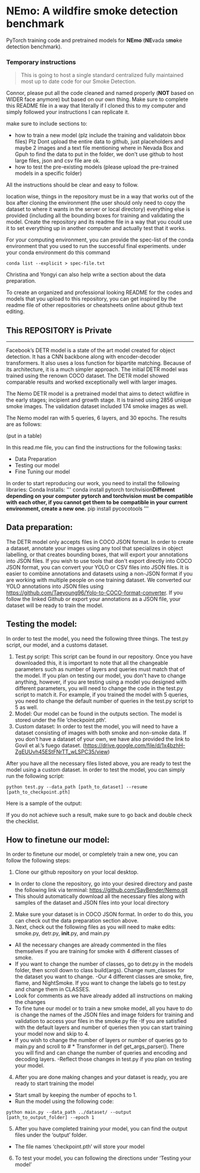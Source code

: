 **NEmo: A wildfire smoke detection benchmark**
========
PyTorch training code and pretrained models for **NEmo** (**NE**vada s**mo**ke detection benchmark).


### Temporary instructions
> This is going to host a single standard centralized fully maintained most up to date code for our Smoke Detection. 

Connor, please put all the code cleaned and named properly (**NOT** based on WIDER face anymore) but based on our own thing. 
Make sure to complete this README file in a way that literally if I cloned this to my computer and simply followed your instructions I can replicate it.

make sure to include sections to:
- how to train a new model (plz include the training and validatoin bbox files)
Plz Dont upload the entire data to github, just placeholders and maybe 2 images and a text file mentioning where in Nevada Box and Gpuh to find the data to put in the folder, we don't use github to host large files, json and csv file are ok.  
- how to test the pre-existing models (please upload the pre-trained models in a specific folder)

All the instructions should be clear and easy to follow.

location wise, things in the repository must be in a way that works out of the box after cloning the environment (the user should only need to copy the dataset to where it wants in the server or local directory) everything else is provided (including all the bounding boxes for training and validating the model. Create the repository and its readme file in a way that you could use it to set everything up in another computer and actually test that it works.

For your computing environment, you can provide the spec-list of the conda environment that you used to run the successful final experiments.
under your conda environment do this command
```
conda list --explicit > spec-file.txt
```


Christina and Yongyi can also help write a section about the data preparation.

To create an organized and professional looking README for the codes and models that you upload to this repository, you can get inspired by the readme file of other repositories or cheatsheets online about github text editing.

## **This REPOSITORY is Private** 

--------------------------------------------------------------------------------------------------------------------------------------------------------------------

Facebook’s DETR model is a state of the art model created for object detection. It has a CNN backbone along with encoder-decoder transformers. It also uses a loss function for bipartite matching. Because of its architecture, it is a much simpler approach. The initial DETR model was trained using the renown COCO dataset. The DETR model showed comparable results and worked exceptionally well with larger images. 

The Nemo DETR model is a pretrained model that aims to detect wildfire in the early stages; incipient and growth stage. It is trained using 2856 unique smoke images. The validation dataset included 174 smoke images as well. 

The Nemo model ran with 5 queries, 6 layers, and 30 epochs. The results are as follows:

(put in a table)

In this read.me file, you can find the instructions for the following tasks:
- Data Preparation 
- Testing our model 
- Fine Tuning our model 

In order to start reproducing our work, you need to install the following libraries: 
Conda Installs:
'''
conda install pytorch torchvision**Different depending on your computer**
**pytorch and torchvision must be compatible with each other, if you cannot get them to be compatible in your current environment, create a new one.**
pip install pycocotools
'''

## Data preparation:

The DETR model only accepts files in COCO JSON format. In order to create a dataset, annotate your images using any tool that specializes in object labelling, or that creates bounding boxes, that will export your annotations into JSON files. If you wish to use tools that don't export directly into COCO JSON format, you can convert your YOLO or CSV files into JSON files. It is easier to combine annotations and datasets using a non-JSON format if you are working with multiple people on one training dataset. We converted our YOLO annotations into JSON files using https://github.com/Taeyoung96/Yolo-to-COCO-format-converter. If you follow the linked Github or export your annotations as a JSON file, your dataset will be ready to train the model.

## Testing the model:

In order to test the model, you need the following three things. The test.py script, our model, and a customs dataset. 

 1. Test.py script: This script can be found in our repository. Once you have downloaded this, it is important to note that all the changeable parameters such as number of layers and queries must match that of the model. If you plan on testing our model, you don't have to change anything, however, if you are testing using a model you designed with different parameters, you will need to change the code in the test.py script to match it. For example, if you trained the model with 5 queries, you need to change the default number of queries in the test.py script to 5 as well. 
 2. Model: Our model can be found in the outputs section. The model is stored under the file ‘checkpoint.pth’. 
 3. Custom dataset: In order to test the model, you will need to have a dataset consisting of images with both smoke and non-smoke data. If you don’t have a dataset of your own, we have also provided the link to Govil et al.’s fuego dataset. (https://drive.google.com/file/d/1x4bzhH-ZgEUUvh45EStFNrTT_wLSPC35/view) 

After you have all the necessary files listed above, you are ready to test the model using a custom dataset. In order to test the model, you can simply run the following script: 

```
python test.py --data_path [path_to_dataset] --resume [path_to_checkpoint.pth]
```

Here is a sample of the output: 

If you do not achieve such a result, make sure to go back and double check the checklist. 


 ## How to finetune our model:
 
 In order to finetune our model, or completely train a new one, you can follow the following steps:

1. Clone our github repository on your local desktop. 
 - In order to clone the repository, go into your desired directory and paste the following link via terminal: https://github.com/SayBender/Nemo.git 
 - This should automatically download all the necessary files along with samples of the dataset and JSON files into your local directory
2. Make sure your dataset is in COCO JSON format. In order to do this, you can check out the data preparation section above. 
3. Next, check out the following files as you will need to make edits: smoke.py, detr.py, __init__.py, and main.py 
 - All the necessary changes are already commented in the files themselves if you are training for smoke with 4 different classes of smoke.
 - If you want to change the number of classes, go to detr.py in the models folder, then scroll down to class build(args). Change num_classes for the dataset you want to change.
 -Our 4 different classes are smoke, fire, flame, and NightSmoke. If you want to change the labels go to test.py and change them in CLASSES.
 - Look for comments as we have already added all instructions on making the changes
 - To fine tune our model or to train a new smoke model, all you have to do is change the names of the JSON files and image folders for training and validation to access your  files in the smoke.py file 
 -If you are satisfied with the default layers and number of queries then you can start training your model now and skip to 4.
 - If you wish to change the number of layers or number of queries go to main.py and scroll to # * Transformer in def get_args_parser(). There you will find and can change the number of queries and encoding and decoding layers.
 -Reflect those changes in test.py if you plan on testing your model.
4. After you are done making changes and your dataset is ready, you are ready to start training the model 
 - Start small by keeping the number of epochs to 1. 
 - Run the model using the following code: 
```
python main.py --data_path ../dataset/ --output [path_to_output_folder] --epoch 1 
```
5. After you have completed training your model, you can find the output files under the ‘output’ folder. 
 - The file names ‘checkpoint.pth’ will store your model 
6. To test your model, you can following the directions under ‘Testing your model’









